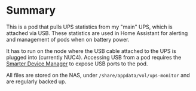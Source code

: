 # Summary
This is a pod that pulls UPS statistics from my "main" UPS, which is attached via USB. These statistics are used in Home Assistant for alerting and management of pods when on battery power.

It has to run on the node where the USB cable attached to the UPS is plugged into (currently NUC4). Accessing USB from a pod requires the [Smarter Device Manager](/manifests/system/smarter-device-manager) to expose USB ports to the pod.

All files are stored on the NAS, under `/share/appdata/vol/ups-monitor` and are regularly backed up.